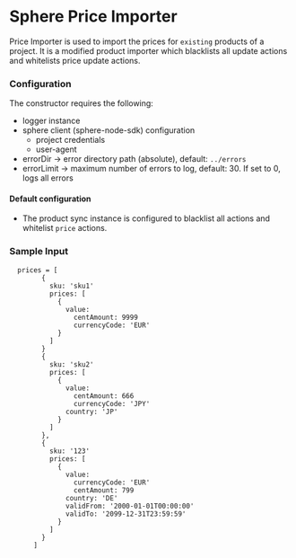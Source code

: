 # Sphere Price Importer
Price Importer is used to import the prices for `existing` products of a project. It is a modified product importer which blacklists all update actions and whitelists price update actions.

### Configuration
 The constructor requires the following:
  * logger instance
  * sphere client (sphere-node-sdk) configuration
    * project credentials
    * user-agent
  * errorDir -> error directory path (absolute), default: `../errors`
  * errorLimit -> maximum number of errors to log, default: 30. If set to 0, logs all errors

#### Default configuration
 * The product sync instance is configured to blacklist all actions and whitelist `price` actions.

### Sample Input

      prices = [
            {
              sku: 'sku1'
              prices: [
                {
                  value:
                    centAmount: 9999
                    currencyCode: 'EUR'
                }
              ]
            }
            {
              sku: 'sku2'
              prices: [
                {
                  value:
                    centAmount: 666
                    currencyCode: 'JPY'
                  country: 'JP'
                }
              ]
            },
            {
              sku: '123'
              prices: [
                {
                  value:
                    currencyCode: 'EUR'
                    centAmount: 799
                  country: 'DE'
                  validFrom: '2000-01-01T00:00:00'
                  validTo: '2099-12-31T23:59:59'
                }
              ]
            }
          ]